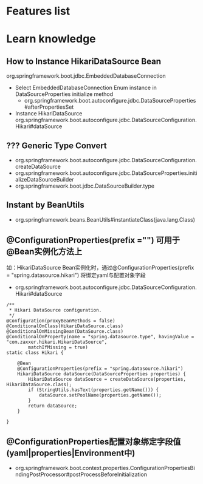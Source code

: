 # Features list




# Learn knowledge
## How to Instance HikariDataSource Bean
org.springframework.boot.jdbc.EmbeddedDatabaseConnection
- Select EmbeddedDatabaseConnection Enum instance in DataSourceProperties initialize method
    - org.springframework.boot.autoconfigure.jdbc.DataSourceProperties#afterPropertiesSet
-  Instance HikariDataSource 
org.springframework.boot.autoconfigure.jdbc.DataSourceConfiguration.Hikari#dataSource





## ??? Generic Type Convert 
- org.springframework.boot.autoconfigure.jdbc.DataSourceConfiguration.createDataSource
- org.springframework.boot.autoconfigure.jdbc.DataSourceProperties.initializeDataSourceBuilder
- org.springframework.boot.jdbc.DataSourceBuilder.type


## Instant by BeanUtils
- org.springframework.beans.BeanUtils#instantiateClass(java.lang.Class<T>)

## @ConfigurationProperties(prefix ="") 可用于@Bean实例化方法上
如：HikariDataSource Bean实例化时，通过@ConfigurationProperties(prefix = "spring.datasource.hikari") 将绑定yaml与配置对象字段
- org.springframework.boot.autoconfigure.jdbc.DataSourceConfiguration.Hikari#dataSource
```
/**
 * Hikari DataSource configuration.
 */
@Configuration(proxyBeanMethods = false)
@ConditionalOnClass(HikariDataSource.class)
@ConditionalOnMissingBean(DataSource.class)
@ConditionalOnProperty(name = "spring.datasource.type", havingValue = "com.zaxxer.hikari.HikariDataSource",
        matchIfMissing = true)
static class Hikari {

    @Bean
    @ConfigurationProperties(prefix = "spring.datasource.hikari")
    HikariDataSource dataSource(DataSourceProperties properties) {
        HikariDataSource dataSource = createDataSource(properties, HikariDataSource.class);
        if (StringUtils.hasText(properties.getName())) {
            dataSource.setPoolName(properties.getName());
        }
        return dataSource;
    }

}
```
## @ConfigurationProperties配置对象绑定字段值(yaml|properties|Environment中)
- org.springframework.boot.context.properties.ConfigurationPropertiesBindingPostProcessor#postProcessBeforeInitialization
